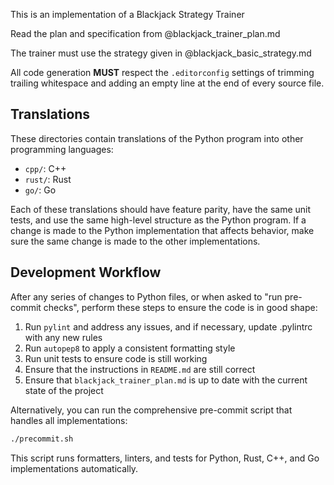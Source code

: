 This is an implementation of a Blackjack Strategy Trainer

Read the plan and specification from @blackjack_trainer_plan.md

The trainer must use the strategy given in @blackjack_basic_strategy.md

All code generation **MUST** respect the `.editorconfig` settings of trimming
trailing whitespace and adding an empty line at the end of every source file.

## Translations

These directories contain translations of the Python program into other
programming languages:

- `cpp/`: C++
- `rust/`: Rust
- `go/`: Go

Each of these translations should have feature parity, have the same unit tests,
and use the same high-level structure as the Python program. If a change is made
to the Python implementation that affects behavior, make sure the same change is
made to the other implementations.

## Development Workflow

After any series of changes to Python files, or when asked to "run
pre-commit checks", perform these steps to ensure the code is in good shape:

1. Run `pylint` and address any issues, and if necessary, update .pylintrc with any new rules
2. Run `autopep8` to apply a consistent formatting style
3. Run unit tests to ensure code is still working
4. Ensure that the instructions in `README.md` are still correct
5. Ensure that `blackjack_trainer_plan.md` is up to date with the current state of the project

Alternatively, you can run the comprehensive pre-commit script that handles all
implementations:

```bash
./precommit.sh
```

This script runs formatters, linters, and tests for Python, Rust, C++, and Go
implementations automatically.

